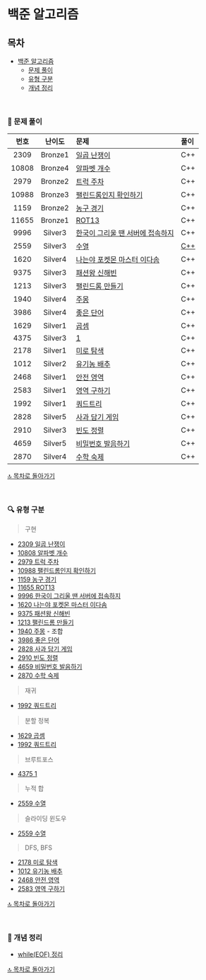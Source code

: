 # 백준 알고리즘


## 목차
- [백준 알고리즘](#백준-알고리즘)
  - [문제 풀이](#-문제-풀이)
  - [유형 구분](#-유형-구분)
  - [개념 정리](#-개념-정리)
    
</br>

### 📝 문제 풀이

| 번호 | 난이도 | 문제 | 풀이 |
| :-: | :-: | :-- | :-- |
| 2309 | Bronze1 | [일곱 난쟁이](./Bronze/2309. 일곱 난쟁이) | C++ |
| 10808| Bronze4 | [알파벳 개수](./Bronze/10808. 알파벳 개수) | C++ |
| 2979 | Bronze2 | [트럭 주차](./Bronze/2979. 트럭 주차) | C++ |
| 10988| Bronze3 | [팰린드롬인지 확인하기](./Bronze/10988. 팰린드롬인지 확인하기) | C++ |
| 1159 | Bronze2 | [농구 경기](./Bronze/1159. 농구 경기) | C++ |
| 11655| Bronze1 | [ROT13](./Bronze/11655. ROT13) | C++ |
| 9996 | Silver3 | [한국이 그리울 땐 서버에 접속하지](./Silver/9996. 한국이 그리울 땐 서버에 접속하지) | C++ |
| 2559 | Silver3 | [수열](./Silver/2559. 수열) | [C++](./Silver/2559. 수열/2559.md) |
| 1620 | Silver4 | [나는야 포켓몬 마스터 이다솜](./Silver/1620. 나는야 포켓몬 마스터 이다솜) | C++ |
| 9375 | Silver3 | [패션왕 신해빈](./Silver/9375. 패션왕 신해빈) | C++ |
| 1213 | Silver3 | [팰린드롬 만들기](./Silver/1213. 팰린드롬 만들기) | C++ |
| 1940 | Silver4 | [주몽](./Silver/1940. 주몽) | C++ |
| 3986 | Silver4 | [좋은 단어](./Silver/3986. 좋은 단어) | C++ |
| 1629 | Silver1 | [곱셈](./Silver/1629. 곱셈) | C++ |
| 4375 | Silver3 | [1](./Silver/4375. 1) | C++ |
| 2178 | Silver1 | [미로 탐색](./Silver/2178. 미로 탐색) | C++ |
| 1012 | Silver2 | [유기농 배추](./Silver/1012. 유기농 배추) | C++ |
| 2468 | Silver1 | [안전 영역](./Silver/2468. 안전 영역) | C++ |
| 2583 | Silver1 | [영역 구하기](./Silver/2583. 영역 구하기) | C++ |
| 1992 | Silver1 | [쿼드트리](./Silver/1992. 쿼드트리) | C++ |
| 2828 | Silver5 | [사과 담기 게임](./Silver/2828. 사과 담기 게임) | C++ |
| 2910 | Silver3 | [빈도 정렬](./Silver/2910. 빈도 정렬) | C++ |
| 4659 | Silver5 | [비밀번호 발음하기](./Silver/4659. 비밀번호 발음하기) | C++ |
| 2870 | Silver4 | [수학 숙제](./Silver/2870. 수학숙제) | C++ |



[🔝 목차로 돌아가기](#백준-알고리즘)

</br>

### 🔍 유형 구분
> 구현
- [2309 일곱 난쟁이](./Bronze/2309. 일곱 난쟁이)
- [10808 알파벳 개수](./Bronze/10808. 알파벳 개수)
- [2979 트럭 주차](./Bronze/2979. 트럭 주차)
- [10988 팰린드롬인지 확인하기](./Bronze/10988. 팰린드롬인지 확인하기)
- [1159 농구 경기](./Bronze/1159. 농구 경기)
- [11655 ROT13](./Bronze/11655. ROT13)
- [9996 한국이 그리울 땐 서버에 접속하지](./Silver/9996. 한국이 그리울 땐 서버에 접속하지)
- [1620 나는야 포켓몬 마스터 이다솜](./Silver/1620. 나는야 포켓몬 마스터 이다솜)
- [9375 패션왕 신해빈](./Silver/9375. 패션왕 신해빈)
- [1213 팰린드롬 만들기](./Silver/1213. 팰린드롬 만들기)
- [1940 주몽](./Silver/1940. 주몽) - 조합
- [3986 좋은 단어](./Silver/3986. 좋은 단어)
- [2828 사과 담기 게임](./Silver/2828. 사과 담기 게임)
- [2910 빈도 정렬](./Silver/2910. 빈도 정렬)
- [4659 비밀번호 발음하기](./Silver/4659. 비밀번호 발음하기)
- [2870 수학 숙제](./Silver/2870. 수학숙제)
> 재귀
- [1992 쿼드트리](./Silver/1992. 쿼드트리)
> 분할 정복
- [1629 곱셈](./Silver/1629. 곱셈)
- [1992 쿼드트리](./Silver/1992. 쿼드트리)
> 브루트포스
- [4375 1](./Silver/4375. 1)
> 누적 합
- [2559 수열](./Silver/2559. 수열)
> 슬라이딩 윈도우
- [2559 수열](./Silver/2559. 수열)
> DFS, BFS
- [2178 미로 탐색](./Silver/2178. 미로 탐색)
- [1012 유기농 배추](./Silver/1012. 유기농 배추)
- [2468 안전 영역](./Silver/2468. 안전 영역)
- [2583 영역 구하기](./Silver/2583. 영역 구하기)


[🔝 목차로 돌아가기](#백준-알고리즘)

</br>


### 🔖 개념 정리
- [while(EOF) 정리](./Silver/4375. 1/EOF정리.md)


  
[🔝 목차로 돌아가기](#백준-알고리즘)


